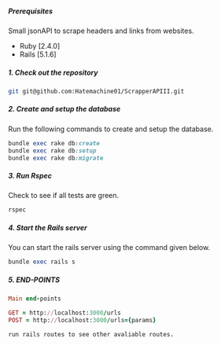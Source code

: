 ##### Prerequisites

Small  jsonAPI to scrape headers and links from websites.


- Ruby [2.4.0]
- Rails [5.1.6]

##### 1. Check out the repository

```bash
git git@github.com:Hatemachine01/ScrapperAPIII.git
```


##### 2. Create and setup the database

Run the following commands to create and setup the database.

```ruby
bundle exec rake db:create
bundle exec rake db:setup
bundle exec rake db:migrate
```


##### 3. Run Rspec

Check to see if all tests are green.

```ruby
rspec
```


##### 4. Start the Rails server

You can start the rails server using the command given below.

```ruby
bundle exec rails s
```


##### 5. END-POINTS



```ruby
Main end-points

GET = http://localhost:3000/urls
POST = http://localhost:3000/urls={params}

run rails routes to see other avaliable routes.
```



